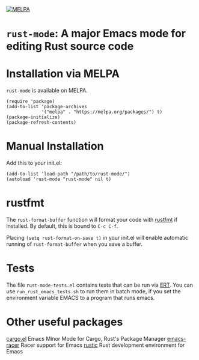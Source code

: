[![MELPA](https://melpa.org/packages/rust-mode-badge.svg)](https://melpa.org/#/rust-mode)

`rust-mode`: A major Emacs mode for editing Rust source code
============================================================

# Installation via MELPA

`rust-mode` is available on MELPA. 

``` elisp
(require 'package)
(add-to-list 'package-archives
             '("melpa" . "https://melpa.org/packages/") t)
(package-initialize)
(package-refresh-contents)
```

# Manual Installation 

Add this to your init.el:

``` elisp
(add-to-list 'load-path "/path/to/rust-mode/")
(autoload 'rust-mode "rust-mode" nil t)
```

# rustfmt

The `rust-format-buffer` function will format your code with
[rustfmt](https://github.com/rust-lang/rustfmt) if installed. By default, 
this is bound to `C-c C-f`.

Placing `(setq rust-format-on-save t)` in your init.el will enable automatic
running of `rust-format-buffer` when you save a buffer.

# Tests

The file `rust-mode-tests.el` contains tests that can be run via
[ERT](http://www.gnu.org/software/emacs/manual/html_node/ert/index.html).
You can use `run_rust_emacs_tests.sh` to run them in batch mode, if
you set the environment variable EMACS to a program that runs emacs.

# Other useful packages

[cargo.el](https://github.com/kwrooijen/cargo.el) Emacs Minor Mode for Cargo, Rust's Package Manager
[emacs-racer](https://github.com/racer-rust/emacs-racer) Racer support for Emacs
[rustic](https://github.com/brotzeit/rustic) Rust development environment for Emacs 
